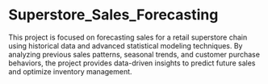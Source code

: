 # Superstore_Sales_Forecasting
This project is focused on forecasting sales for a retail superstore chain using historical data and advanced statistical modeling techniques. By analyzing previous sales patterns, seasonal trends, and customer purchase behaviors, the project provides data-driven insights to predict future sales and optimize inventory management.

